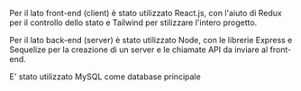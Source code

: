 Per il lato front-end (client) è stato utilizzato React.js, con l'aiuto di Redux per il controllo dello stato e Tailwind per stilizzare l'intero progetto.

Per il lato back-end (server) è stato utilizzato Node, con le librerie Express e Sequelize per la creazione di un server e le chiamate API da inviare al front-end.

E' stato utilizzato MySQL come database principale

